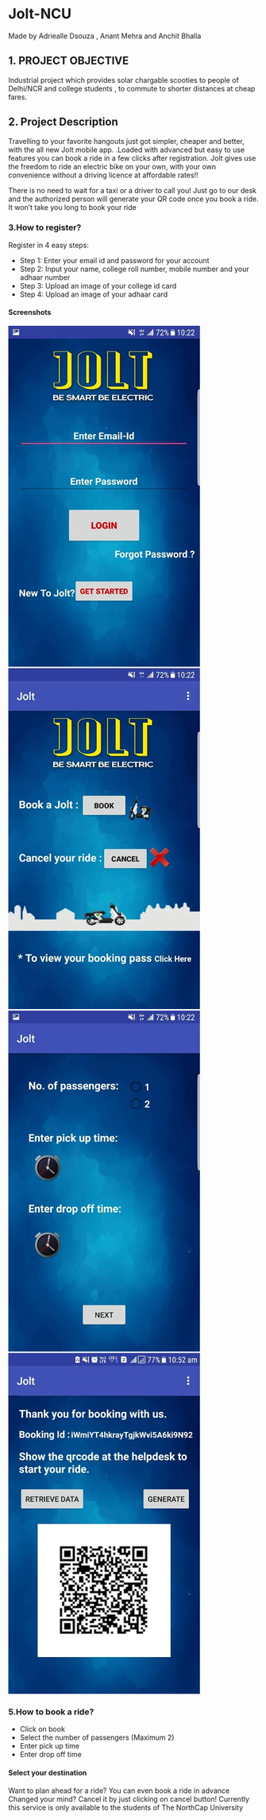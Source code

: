 # Jolt-NCU

Made by Adriealle Dsouza , Anant Mehra and Anchit Bhalla
## 1. PROJECT OBJECTIVE
Industrial project which provides solar chargable scooties to people of Delhi/NCR and college students , to commute to shorter 
distances at cheap fares.

## 2. Project Description
Travelling to your favorite hangouts just got simpler, cheaper and better, with the all new Jolt mobile app. .Loaded with advanced 
but easy to use features you can book a ride in a few clicks after registration. Jolt gives use the freedom to ride an electric bike 
on your own, with your own convenience without a driving licence at affordable rates!!

There is no need to wait for a taxi or a driver to call you! Just go to our desk and the authorized person will generate your QR 
code once you book a ride. It won’t take you long to book your ride

### 3.How to register?

Register in 4 easy steps:
* Step 1: Enter your email id and password for your account
* Step 2: Input your name, college roll number, mobile number and your adhaar number
* Step 3: Upload an image of your college id card
* Step 4: Upload an image of your adhaar card

#### Screenshots
 
![Alt Text](https://github.com/adriel1997/Jolt-NCU/blob/master/1.png)
![Alt Text](https://github.com/adriel1997/Jolt-NCU/blob/master/2.png)
![Alt Text](https://github.com/adriel1997/Jolt-NCU/blob/master/3.png)
![Alt Text](https://github.com/adriel1997/Jolt-NCU/blob/master/4.png)

### 5.How to book a ride?

* Click on book
* Select the number of passengers (Maximum 2)
* Enter pick up time
* Enter drop off time
#### Select your destination
Want to plan ahead for a ride? You can even book a ride in advance
Changed your mind? Cancel it by just clicking on cancel button!
Currently this service is only available to the students of The NorthCap University

